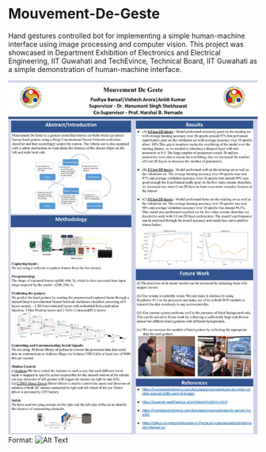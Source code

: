 # Mouvement-De-Geste

Hand gestures controlled bot for implementing a simple human-machine interface using image processing and computer vision. This project was showcased in Department Exhibition of Electronics and Electrical Engineering, IIT Guwahati and TechEvince, Technical Board, IIT Guwahati as a simple demonstration of human-machine interface.

![GitHub Logo](/Poster.jpg)
Format: ![Alt Text](url)
